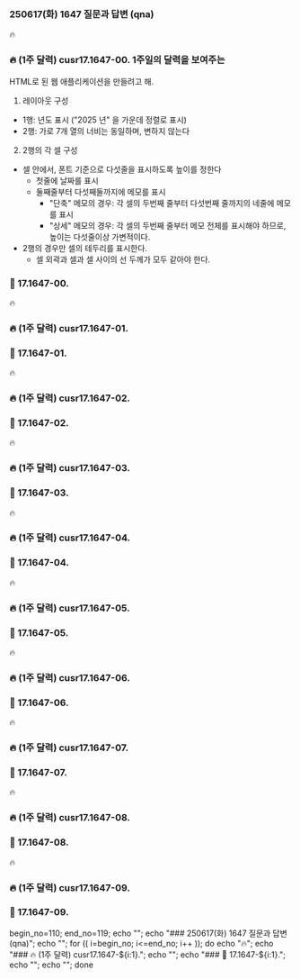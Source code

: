 
### 250617(화) 1647 질문과 답변 (qna)

🔥
### 🔥 (1주 달력) cusr17.1647-00. 1주일의 달력을 보여주는
HTML로 된 웹 애플리케이션을 만들려고 해.
1. 레이아웃 구성
- 1행: 년도 표시 ("2025 년" 을 가운데 정렬로 표시)
- 2행: 가로 7개 열의 너비는 동일하며, 변하지 않는다
2. 2행의 각 셀 구성
- 셀 안에서, 폰트 기준으로 다섯줄을 표시하도록 높이를 정한다
  - 첫줄에 날짜를 표시
  - 둘째줄부터 다섯째둘까지에 메모를 표시
    - "단축" 메모의 경우: 각 셀의 두번째 줄부터 다섯번째 줄까지의 네줄에 메모를 표시
    - "상세" 메모의 경우: 각 셀의 두번째 줄부터 메모 전체를 표시해야 하므로, 높이는 다섯줄이상 가변적이다.
- 2행의 경우만 셀의 테두리를 표시한다.
  - 셀 외곽과 셀과 셀 사이의 선 두께가 모두 같아야 한다.

### 🔋 17.1647-00. 



🔥
### 🔥 (1주 달력) cusr17.1647-01.

### 🔋 17.1647-01. 



🔥
### 🔥 (1주 달력) cusr17.1647-02.

### 🔋 17.1647-02. 



🔥
### 🔥 (1주 달력) cusr17.1647-03.

### 🔋 17.1647-03. 



🔥
### 🔥 (1주 달력) cusr17.1647-04.

### 🔋 17.1647-04. 



🔥
### 🔥 (1주 달력) cusr17.1647-05.

### 🔋 17.1647-05. 



🔥
### 🔥 (1주 달력) cusr17.1647-06.

### 🔋 17.1647-06. 



🔥
### 🔥 (1주 달력) cusr17.1647-07.

### 🔋 17.1647-07. 



🔥
### 🔥 (1주 달력) cusr17.1647-08.

### 🔋 17.1647-08. 



🔥
### 🔥 (1주 달력) cusr17.1647-09.

### 🔋 17.1647-09. 



begin_no=110; end_no=119; echo ""; echo "### 250617(화) 1647 질문과 답변 (qna)"; echo ""; for (( i=begin_no; i<=end_no; i++ )); do echo "🔥"; echo "### 🔥 (1주 달력) cusr17.1647-${i:1}."; echo ""; echo "### 🔋 17.1647-${i:1}."; echo ""; echo ""; done
